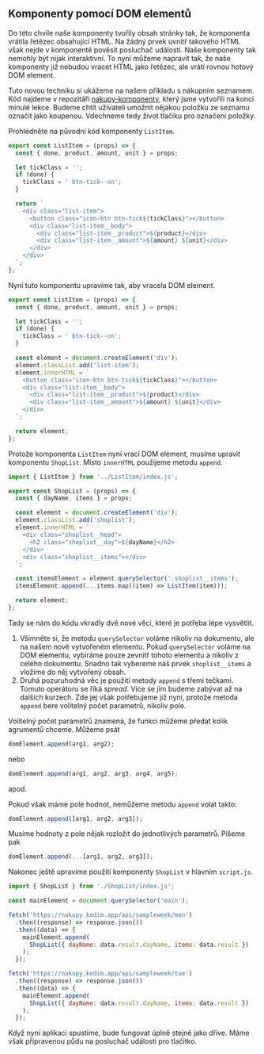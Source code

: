 ## Komponenty pomocí DOM elementů

Do této chvíle naše komponenty tvořily obsah stránky tak, že komponenta vrátila řetězec obsahující HTML. Na žádný prvek uvnitř takového HTML však nejde v komponentě pověsit posluchač události. Naše komponenty tak nemohly být nijak interaktivní. To nyní můžeme napravit tak, že naše komponenty již nebudou vracet HTML jako řetězec, ale vrátí rovnou hotový DOM element.

Tuto novou techniku si ukážeme na našem příkladu s nákupním seznamem. Kód najdeme v repozitáři [nakupy-komponenty](https://github.com/Czechitas-podklady-WEB/nakupy-komponenty), který jsme vytvořili na konci minulé lekce. Budeme chtít uživateli umožnit nějakou položku ze seznamu označit jako koupenou. Vdechneme tedy život tlačíku pro označení položky.

Prohlédněte na původní kód komponenty `ListItem`.

```js
export const ListItem = (props) => {
  const { done, product, amount, unit } = props;

  let tickClass = '';
  if (done) {
    tickClass = ' btn-tick--on';
  }

  return `
    <div class="list-item">
      <button class="icon-btn btn-tick${tickClass}"></button>
      <div class="list-item__body">
        <div class="list-item__product">${product}</div>
        <div class="list-item__amount">${amount} ${unit}</div>
      </div>
    </div>
  `;
};
```

Nyní tuto komponentu upravíme tak, aby vracela DOM element.

```js
export const ListItem = (props) => {
  const { done, product, amount, unit } = props;

  let tickClass = '';
  if (done) {
    tickClass = ' btn-tick--on';
  }

  const element = document.createElement('div');
  element.classList.add('list-item');
  element.innerHTML = `
    <button class="icon-btn btn-tick${tickClass}"></button>
    <div class="list-item__body">
      <div class="list-item__product">${product}</div>
      <div class="list-item__amount">${amount} ${unit}</div>
    </div>
  `;

  return element;
};
```

Protože komponenta `ListItem` nyní vrací DOM element, musíme upravit komponentu `ShopList`. Místo `innerHTML` použijeme metodu `append`.

```js
import { ListItem } from '../ListItem/index.js';

export const ShopList = (props) => {
  const { dayName, items } = props;

  const element = document.createElement('div');
  element.classList.add('shoplist');
  element.innerHTML = `
    <div class="shoplist__head">
      <h2 class="shoplist__day">${dayName}</h2>
    </div>
    <div class="shoplist__items"></div>
  `;

  const itemsElement = element.querySelector('.shoplist__items');
  itemsElement.append(...items.map((item) => ListItem(item)));

  return element;
};
```

Tady se nám do kódu vkradly dvě nové věci, které je potřeba lépe vysvětlit.

1. Všimněte si, že metodu `querySelector` voláme nikoliv na dokumentu, ale na našem nově vytvořeném elementu. Pokud `querySelector` voláme na DOM elementu, vybíráme pouze zevnitř tohoto elementu a nikoliv z celého dokumentu. Snadno tak vybereme náš prvek `shoplist__items` a vložíme do něj vytvořený obsah.
1. Druhá pozuruhodná věc je použití metody `append` s třemi tečkami. Tomuto operátoru se říká _spread_. Více se jím budeme zabývat až na dalších kurzech. Zde jej však potřebujeme již nyní, protože metoda `append` bere volitelný počet parametrů, nikoliv pole.

Volitelný počet parametrů znamená, že funkci můžeme předat kolik agrumentů chceme. Můžeme psát

```js
domElement.append(arg1, arg2);
```

nebo

```js
domElement.append(arg1, arg2, arg3, arg4, arg5);
```

apod.

Pokud však máme pole hodnot, nemůžeme metodu `append` volat takto:

```js
domElement.append([arg1, arg2, arg3]);
```

Musíme hodnoty z pole nějak rozložit do jednotlivých parametrů. Píšeme pak

```js
domElement.append(...[arg1, arg2, arg3]);
```

Nakonec ještě upravíme použití komponenty `ShopList` v hlavním `script.js`.

```js
import { ShopList } from './ShopList/index.js';

const mainElement = document.querySelector('main');

fetch('https://nakupy.kodim.app/api/sampleweek/mon')
  .then((response) => response.json())
  .then((data) => {
    mainElement.append(
      ShopList({ dayName: data.result.dayName, items: data.result })
    );
  });

fetch('https://nakupy.kodim.app/api/sampleweek/tue')
  .then((response) => response.json())
  .then((data) => {
    mainElement.append(
      ShopList({ dayName: data.result.dayName, items: data.result })
    );
  });
```

Když nyní aplikaci spustíme, bude fungovat úplně stejně jako dříve. Máme však připravenou půdu na posluchač události pro tlačítko.

